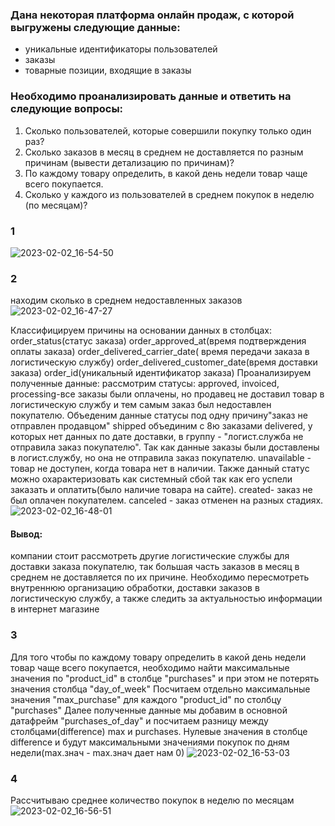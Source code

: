 ### Дана некоторая платформа онлайн продаж, с которой выгружены следующие данные:
* уникальные идентификаторы пользователей
* заказы
* товарные позиции, входящие в заказы
### Необходимо проанализировать данные и ответить на следующие вопросы:
1. Сколько пользователей, которые совершили покупку только один раз?
2. Сколько заказов в месяц в среднем не доставляется по разным причинам (вывести детализацию по причинам)?
3. По каждому товару определить, в какой день недели товар чаще всего покупается.
4. Сколько у каждого из пользователей в среднем покупок в неделю (по месяцам)?

### 1
![2023-02-02_16-54-50](https://user-images.githubusercontent.com/122619433/216343851-bdfdc138-42d5-4687-b104-ffc100c8aee4.png)

### 2 
находим сколько в среднем недоставленных заказов
![2023-02-02_16-47-27](https://user-images.githubusercontent.com/122619433/216342440-ab523ee4-68ba-40f9-8e10-309cd6b6ea0f.png)

Классифицируем причины на основании данных в столбцах: order_status(статус заказа) order_approved_at(время подтверждения оплаты заказа) order_delivered_carrier_date( время передачи заказа в логистическую службу) order_delivered_customer_date(время доставки заказа) order_id(уникальный идентификатор заказа)
Проанализируем полученные данные: рассмотрим статусы: approved, invoiced, processing-все заказы были оплачены, но продавец не доставил товар в логистическую службу и тем самым заказ был недоставлен покупателю. Объеденим данные статусы под одну причину"заказ не отправлен продавцом" shipped объединим с 8ю заказами delivered, у которых нет данных по дате доставки, в группу - "логист.служба не отправила заказ покупателю". Так как данные заказы были доставлены в логист.службу, но она не отправила заказ покупателю. unavailable - товар не доступен, когда товара нет в наличии. Также данный статус можно охарактеризовать как системный сбой так как его успели заказать и оплатить(было наличие товара на сайте). created- заказ не был оплачен покупателем. canceled - заказ отменен на разных стадиях.
![2023-02-02_16-48-01](https://user-images.githubusercontent.com/122619433/216342775-d9a16a1f-95d8-4bd2-9cbe-1f29001be808.png)

#### Вывод: 
компании стоит рассмотреть другие логистические службы для доставки заказа покупателю, так большая часть заказов в месяц в среднем не доставляется по их причине. Необходимо пересмотреть внутреннюю организацию обработки, доставки заказов в логистическую службу, а также следить за актуальностью информации в интернет магазине

### 3
Для того чтобы по каждому товару определить в какой день недели товар чаще всего покупается, необходимо найти максимальные значения по "product_id" в столбце "purchases" и при этом не потерять значения столбца "day_of_week" Посчитаем отдельно максимальные значения "max_purchase" для каждого "product_id" по столбцу "purchases" Далее полученные данные мы добавим в основной датафрейм "purchases_of_day" и посчитаем разницу между столбцами(difference) max и purchases. Нулевые значения в столбце difference и будут максимальными значениями покупок по дням недели(max.знач - max.знач дает нам 0)
![2023-02-02_16-53-03](https://user-images.githubusercontent.com/122619433/216343465-0eee2c68-872c-4ff4-8e90-a8bcca5010c1.png)

### 4
Рассчитываю среднее количество покупок в неделю по месяцам
![2023-02-02_16-56-51](https://user-images.githubusercontent.com/122619433/216344393-2cac2599-1cbf-433b-a162-106a4570079e.png)
